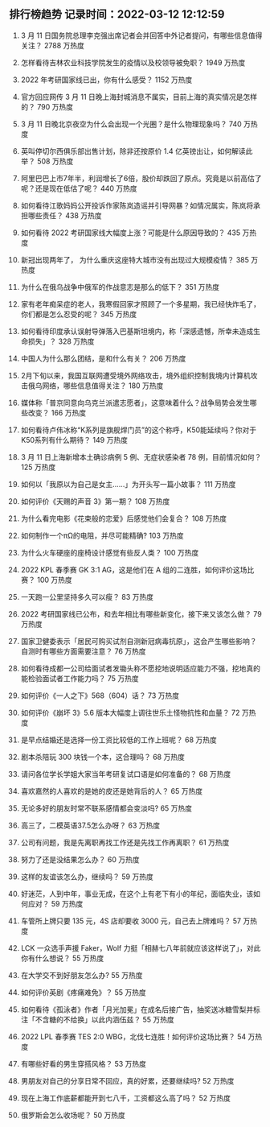 
## 排行榜趋势 记录时间：2022-03-12 12:12:59
  
  1. 3 月 11 日国务院总理李克强出席记者会并回答中外记者提问，有哪些信息值得关注？ 2788 万热度
    
  2. 怎样看待吉林农业科技学院发生的疫情以及校领导被免职？ 1949 万热度
    
  3. 2022 年考研国家线已出，你有什么感受？ 1152 万热度
    
  4. 官方回应网传 3 月 11 日晚上海封城消息不属实，目前上海的真实情况是怎样的？ 790 万热度
    
  5. 3 月 11 日晚北京夜空为什么会出现一个光圈？是什么物理现象吗？ 740 万热度
    
  6. 英叫停切尔西俱乐部出售计划，除非还按原价 1.4 亿英镑出让，如何解读此举？ 508 万热度
    
  7. 阿里巴巴上市7年半，利润增长了6倍，股价却跌回了原点。究竟是以前高估了呢？还是现在低估了呢？ 440 万热度
    
  8. 如何看待江歌妈妈公开投诉作家陈岚造谣并引导网暴？如情况属实，陈岚将承担哪些责任？ 438 万热度
    
  9. 如何看待 2022 考研国家线大幅度上涨？可能是什么原因导致的？ 435 万热度
    
  10. 新冠出现两年了， 为什么重庆这座特大城市没有出现过大规模疫情？ 385 万热度
    
  11. 为什么在俄乌战争中俄军的作战意志是那么的低下？ 351 万热度
    
  12. 家有老年痴呆症的老人，我寒假回家才照顾了一个多星期，我已经快炸毛了，你们都是怎么忍受的呢？ 345 万热度
    
  13. 如何看待印度承认误射导弹落入巴基斯坦境内，称「深感遗憾，所幸未造成生命损失」？ 328 万热度
    
  14. 中国人为什么那么团结，是和什么有关？ 206 万热度
    
  15. 2月下旬以来，我国互联网遭受境外网络攻击，境外组织控制我境内计算机攻击俄乌网络，哪些信息值得关注？ 180 万热度
    
  16. 媒体称「普京同意向乌克兰派遣志愿者」，这意味着什么？战争局势会发生哪些改变？ 166 万热度
    
  17. 如何看待卢伟冰称“K系列是旗舰焊门员”的这个称呼，K50能延续吗？你对于K50系列有什么期待？ 149 万热度
    
  18. 3 月 11 日上海新增本土确诊病例 5 例、无症状感染者 78 例，目前情况如何？ 125 万热度
    
  19. 如何以「我原以为自己是女主……」为开头写一篇小故事？ 111 万热度
    
  20. 如何评价《天赐的声音 3》第一期？ 108 万热度
    
  21. 为什么看完电影《花束般的恋爱》后感觉他们会复合？ 108 万热度
    
  22. 如何制作一个πΩ的电阻，并尽可能精确? 103 万热度
    
  23. 为什么火车硬座的座椅设计感觉有些反人类？ 100 万热度
    
  24. 2022 KPL 春季赛 GK 3:1 AG，这是他们在 A 组的二连胜，如何评价这场比赛？ 100 万热度
    
  25. 一天跑一公里坚持多久可以瘦？ 83 万热度
    
  26. 2022 考研国家线已公布，和去年相比有哪些新变化，接下来又该怎么做？ 79 万热度
    
  27. 国家卫健委表示「居民可购买试剂自测新冠病毒抗原」，这会产生哪些影响？自测时有哪些方面需要注意？ 76 万热度
    
  28. 如何看待成都一公司给面试者发锄头称不愿挖地说明适应能力不强，挖地真的能检验面试者工作能力吗？ 75 万热度
    
  29. 如何评价《一人之下》568（604）话？ 73 万热度
    
  30. 如何评价《崩坏 3》5.6 版本大幅度上调往世乐土怪物抗性和血量？ 72 万热度
    
  31. 是早点结婚还是选择一份工资比较低的工作上班呢？ 68 万热度
    
  32. 剧本杀陪玩 300 块钱一个本，这合理吗？ 68 万热度
    
  33. 请问各位学长学姐大家当年考研复试口语是如何准备的？ 68 万热度
    
  34. 喜欢嘉然的人喜欢的是她的皮还是她背后的人？ 65 万热度
    
  35. 无论多好的朋友时常不联系感情都会变淡吗? 65 万热度
    
  36. 高三了，二模英语37.5怎么办呀？ 63 万热度
    
  37. 公司有问题，我是先离职再找工作还是先找工作再离职？ 61 万热度
    
  38. 努力了还是没结果怎么办？ 60 万热度
    
  39. 这样的友谊该怎么办，继续吗？ 59 万热度
    
  40. 好迷茫，人到中年，事业无成，在这个上有老下有小的年纪，面临失业，该如何应对？ 59 万热度
    
  41. 车管所上牌只要 135 元，4S 店却要收 3000 元，自己去上牌难吗？ 57 万热度
    
  42. LCK 一众选手声援 Faker，Wolf 力挺「相赫七八年前就应该这样说了」，对此你有什么想说？ 55 万热度
    
  43. 在大学交不到好朋友怎么办? 55 万热度
    
  44. 如何评价英剧《疼痛难免》？ 55 万热度
    
  45. 如何看待《孤泳者》作者「月光加冕」在成名后接广告，抽奖送冰糖雪梨并标注「不含糖的不给换」以此内涵伍兹？ 55 万热度
    
  46. 2022 LPL 春季赛 TES 2:0 WBG，北伐七连胜！如何评价这场比赛？ 54 万热度
    
  47. 有哪些好看的男生穿搭风格？ 53 万热度
    
  48. 男朋友对自己的分享日常不回应，真的好累，还要继续吗? 52 万热度
    
  49. 现在上海工作底薪都能开到七八千，工资都这么高了吗？ 52 万热度
    
  50. 俄罗斯会怎么收场呢？ 50 万热度
    